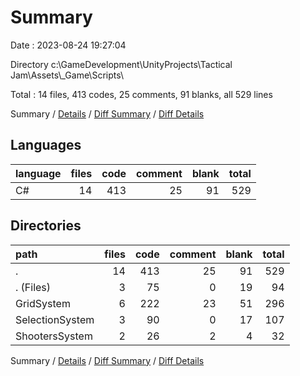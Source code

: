 # Summary

Date : 2023-08-24 19:27:04

Directory c:\\GameDevelopment\\UnityProjects\\Tactical Jam\\Assets\\_Game\\Scripts\\

Total : 14 files,  413 codes, 25 comments, 91 blanks, all 529 lines

Summary / [Details](details.md) / [Diff Summary](diff.md) / [Diff Details](diff-details.md)

## Languages
| language | files | code | comment | blank | total |
| :--- | ---: | ---: | ---: | ---: | ---: |
| C# | 14 | 413 | 25 | 91 | 529 |

## Directories
| path | files | code | comment | blank | total |
| :--- | ---: | ---: | ---: | ---: | ---: |
| . | 14 | 413 | 25 | 91 | 529 |
| . (Files) | 3 | 75 | 0 | 19 | 94 |
| GridSystem | 6 | 222 | 23 | 51 | 296 |
| SelectionSystem | 3 | 90 | 0 | 17 | 107 |
| ShootersSystem | 2 | 26 | 2 | 4 | 32 |

Summary / [Details](details.md) / [Diff Summary](diff.md) / [Diff Details](diff-details.md)